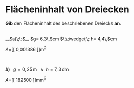 <!--
version:  0.0.1

language: de


@style
input {
    text-align: center;
}

.flex-container {
    display: flex;
    flex-wrap: wrap;
    align-items: stretch;
    gap: 20px;
}

.flex-child {
    flex: 1;
    min-width: 350px;
    margin-right: 20px;
}

@media (max-width: 400px) {
    .flex-child {
        flex: 100%;
        margin-right: 0;
    }
}
@end

formula: \carry   \textcolor{red}{\scriptsize #1}
formula: \digit   \rlap{\carry{#1}}\phantom{#2}#2
formula: \permil  \text{‰}

import: https://raw.githubusercontent.com/LiaTemplates/Tikz-Jax/main/README.md

script: https://cdn.jsdelivr.net/gh/LiaTemplates/Tikz-Jax@main/dist/index.js


tags: Dreiecke, Länge, Fläche, Dezimalzahlen, Einheiten, leicht, normal, Angeben

comment: Berechne den Flächeninhalt einer dreieckigen Fläche in Dezimalzahlen. Achte auf die Einheiten.

author: Martin Lommatzsch

-->




# Flächeninhalt von Dreiecken


**Gib** den Flächeninhalt des beschriebenen Dreiecks **an**.

<br>


<section class="flex-container">

<div class="flex-child">
__$a)\;\;$__ $g= 6,3\,$cm $\;\;\wedge\;\; h= 4,4\,$cm

$A=$[[  0,001386  ]]m$^2$

<br>
</div>

<div class="flex-child">

__$b)\;\;$__ $g= 0,25\,$m $\;\;\wedge\;\; h= 7,3\,$dm

$A=$[[   182500   ]]mm$^2$



</div>

</section>





<br>
<br>
<br>
<br>
<br>